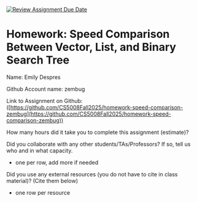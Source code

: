 [![Review Assignment Due Date](https://classroom.github.com/assets/deadline-readme-button-22041afd0340ce965d47ae6ef1cefeee28c7c493a6346c4f15d667ab976d596c.svg)](https://classroom.github.com/a/MC3_PSCr)
# Homework: Speed Comparison Between Vector, List, and Binary Search Tree

Name: Emily Despres

Github Account name: zembug

Link to Assignment on Github: ([https://github.com/CS5008Fall2025/homework-speed-comparison-zembug](https://github.com/CS5008Fall2025/homework-speed-comparison-zembug))

How many hours did it take you to complete this assignment (estimate)? 

Did you collaborate with any other students/TAs/Professors? If so, tell us who and in what capacity.  
- one per row, add more if needed


Did you use any external resources (you do not have to cite in class material)? (Cite them below)  
- one row per resource
